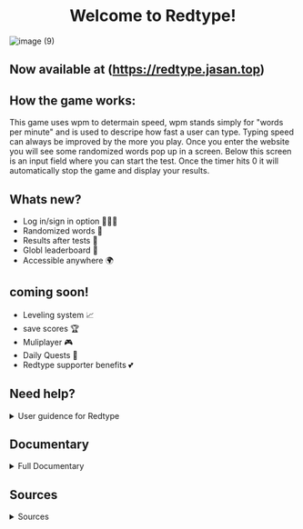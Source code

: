 <h1 align="center"> Welcome to Redtype! </h1>
<p align="center"> 

![image (9)](https://github.com/user-attachments/assets/f85c8bfd-26b9-43a5-9c74-781f4bf2068a)

</p>

## Now available at (https://redtype.jasan.top)


## How the game works:
This game uses wpm to determain speed, wpm stands simply for "words per minute" and is used to descripe
how fast a user can type. Typing speed can always be improved by the more you play. Once you enter the website you will
see some randomized words pop up in a screen. Below this screen is an input field where you can start the test. Once the
timer hits 0 it will automatically stop the game and display your results. 

## Whats new?
- Log in/sign in option 🙋🏻‍♀️
- Randomized words 🎲
- Results after tests 📄
- Globl leaderboard 👑
- Accessible anywhere 🌍

## coming soon!
- Leveling system 📈
- save scores 🏆
- Muliplayer 🎮
- Daily Quests 📝
- Redtype supporter benefits 💕


## Need help?

<details>
  <summary>User guidence for Redtype</summary>
  
  ![image (7)](https://github.com/user-attachments/assets/e8ce8cc4-829d-4cf7-b66a-c7e4b22e289a)


##  Step 1:
  <p>
  Start by entering the url "redtype.jasan.top" onto your search bar on any search engine.<br>
  Or just CTRL + Click to follow the link if you are on PC (https://redtype.jasan.top)
  </p>

![image (6)](https://github.com/user-attachments/assets/147af645-3709-4b19-a25e-f687cd870fa2)

##  Step 2: 
  <p>
  If a website shows up where it wants you to accept cookies than you have done it correctly, congrats. <br>
  Now read the message and choose either to accept or reject cookies.
  </p>

![image (8)](https://github.com/user-attachments/assets/b518cb94-c640-4410-a785-8675d05a596b)


##  step 3:
  <p>
  once the pop up disappear scroll down a little bit until you see a some randome words on screen.<br>
  Under these words is a timer and an input field where you can type.<br>
  This is the main part of the game and likely where you will be spending most of your time.
  </p>

![image (10)](https://github.com/user-attachments/assets/b53e875a-1528-484a-a8f8-c8763dd9d914)



##  step 4:
  <p>
  Once you Start typing you will notice a timer start ticking down. The timer should be sat at 15 seconds which can be changed. <br>
  Try to type as many words as you can in these 15 seconds. After that you notice a pop up, that will be your stat or result.
  </p>

##  step 5:
  <p>
  If you want to play again you can press tab or the "try again" button. <br>
  Above the input field you will also notice a "custom timer" option, as I mentioned a few steps above. <br>
  Use this if you feel like 15 seconds isn't a enough time for you.
  </p>



##  step 6:
  <p>
  If you want to save your scores or join in the global leagues, you need to log in. If you scroll up to the top you will se a profile to the right. <br>
  Click this and than select the register option.
  </p>



</details>

## Documentary

<details>
  <summary> Full Documentary</summary>

# Project started at 10/14/2024


##  10/14/2024
  Made a figma template that displays my vision for redtype. I usually use Premier XD, but unfortunately they have shut down so I had to use Figma. It was kinda advanced at first sight, but I got the hang of it now. I also made a Github Repository and a Kanban board
  ![Redtype](https://github.com/user-attachments/assets/3a9b9355-b2d1-4f70-b7e9-d387eb1a3076)

##  10/15/2024
  I started by today, making a Redtype logo. This wasn't necessary at all in this project, but I was having the Photoshop energy. I felt like this logo was good, but when I asked other classmates they disagreed so I think have to remove or change it at some point. I then decided to make a webside and fucused on the front part of the website, where I made the navbar and a few other components.
  ![Redtype before the start](https://github.com/user-attachments/assets/890bfceb-c3ae-4f18-9f88-fd6269d31428)

##  10/16/2024 - 10/17/2024
   on the 16th and 17th of october I started directly on the main process of making the game. I liked monkeytype's design and took inspiration to creat the main game in the middle of the screen (https://monkeytype.com). I decided to make the main colors grey and red since its a good match of contrast and its overall a unic design.Today I learned using flask and connected it with the website, now I can use python, sql along with HTML, CSS and javascript. I also coded inn some basic python that makes randome words pop up on the screen. This also automaticly regenerate each time you refresh the website. The python script was simply done by using the randit command that can selects words from a list. The hard part was to understand and connect CSS, javascript and the images using python. HTML is no longer the main template that decides the connections.


##  10/19/2024
  Using javascript today I made the user able to type the words that appeared on the screen. I did this by using javascript catch the user input and then check if the input matches with the displayed word. I used internett and ai tools like chatGPT since I didn't know how to make this happen. ChatGPT explaind very well to me and I now know how to use the DOM element in javascript.
  ![word spawn](https://github.com/user-attachments/assets/85b5327b-8c80-4a7b-a77b-4fa64aeff734)


## 10/20/2024 - 10/23/2024
  During these days I was able to make the base of the game that includs things like a character counter and a word counter for every word that was correct. Using the characters I was able to make a WPM counter using the WPM formula (https://www.wikihow.com/Calculate-Words-Per-Minute). After that I used some time to focus on the frontend to make a better display for the users to see their stats I also made a simple timer for 15 secounds. 
![fixed the stat display](https://github.com/user-attachments/assets/b1f6ce84-3ac1-43ef-9d3d-e7ee1fab865b)


## 10/24/2024 - 10/28/2024
  Fixed elements to be more sematrical and added more webside pages for  leaderboard, about us, settings and profile. Also started on a custom time button if the user want to add changes to their basic time. For the upcoming days I worked mainly with the small details of the webside.

## 11/4/2024 - 11/5/2024
  Used this time to preper for the feature by updating and adding new things to the kanban board. I now have a vision for what to do in the next upcoming weeks. 

## 11/6/2024 - 11/10/2024
  These days I took a break from coding and started learning something new like apache, nginx, advanced flask, mysql, etc. I than started to learn how to make my website public. I used apache on the beginning, but later moved over to nginx because I learned that nginx is more resource-efficient and gives better performance than Apache. I port forwarded port 80 and port 443 to nginx and now using my public I was able to view my website. I then used cloudflare (www.cloudflare.com) to change the dns to www.redtype.Jasan.top

## 11/11/2024 - 11/14/2024
  Added a coockies feature to the webside, since I am planning to make a login feature I need to add cookies. Cookies on a webside is what saves the login session so the user don't have to repeatly login after a reload. I wanted to start by making a pop up for the first time visitors. I used local storage to make this happen and during this process I didn't recive any errors fortunately. 

## 12/2/2024 - 12/6/2024
  started on login, register page

</details>

## Sources

<details>
  <summary>Sources</summary>

# Inspiration:
  Monkeytype: https://monkeytype.com

  10fastfingers: https://10fastfingers.com

# Tutorials
  Python Flask: https://www.youtube.com/watch?v=4nzI4RKwb5I&list=PLzMcBGfZo4-n4vJJybUVV3Un_NFS5EOgX&index=4

  Nginx: https://www.youtube.com/watch?app=desktop&v=iInUBOVeBCc

  ENV and securty: https://www.youtube.com/watch?v=Fr2MxT9M0V4

  Mariadb: https://www.youtube.com/watch?v=cBDz7P4gTCI&ab_channel=TechBrothersIT

  License: https://www.youtube.com/watch?v=TSyoSDBZKbU

# Others
  ChatGPT: https://chatgpt.com

  Codefactor: https://www.codefactor.io

  wakatime: https://wakatime.com/

</details>
